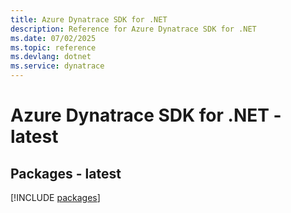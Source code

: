```yaml
---
title: Azure Dynatrace SDK for .NET
description: Reference for Azure Dynatrace SDK for .NET
ms.date: 07/02/2025
ms.topic: reference
ms.devlang: dotnet
ms.service: dynatrace
---
```

# Azure Dynatrace SDK for .NET - latest
## Packages - latest
[!INCLUDE [packages](dynatrace-index.md)]
